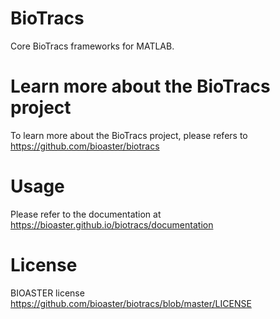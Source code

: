 # BioTracs

Core BioTracs frameworks for MATLAB.

# Learn more about the BioTracs project

To learn more about the BioTracs project, please refers to https://github.com/bioaster/biotracs

# Usage

Please refer to the documentation at https://bioaster.github.io/biotracs/documentation

# License

BIOASTER license https://github.com/bioaster/biotracs/blob/master/LICENSE